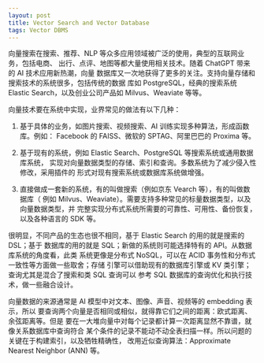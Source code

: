 ```yaml
---
layout: post
title: Vector Search and Vector Database
tags: Vector DBMS
---
```


向量搜索在搜索、推荐、NLP 等众多应用领域被广泛的使用，典型的互联网业务，包括电商、
出行、点评、地图等都大量使用相关技术。随着 ChatGPT 带来的 AI 技术应用新热潮，向量
数据库又一次地获得了更多的关注。支持向量存储和搜索技术的系统很多，包括传统的数据
库如 PostgreSQL，经典的搜索系统 Elastic Search，以及创业公司产品如 Milvus、Weaviate
等等。

向量技术要在系统中实现，业界常见的做法有以下几种：

1.  基于具体的业务，如图片搜索、视频搜索、AI 训练实现多种算法，形成函数库。例如：
    Facebook 的 FAISS、微软的 SPTAG、阿里巴巴的 Proxima 等。

2.  基于现有的系统，例如 Elastic Search、PostgreSQL 等搜索系统或通用数据库系统，
    实现对向量数据类型的存储、索引和查询。多数系统为了减少侵入性修改，采用插件的
    形式对现有搜索系统或数据库系统做增强。

3.  直接做成一套新的系统，有的叫做搜索（例如京东 Vearch 等），有的叫做数据库（
    例如 Milvus、Weaviate）。需要支持多种常见的标量数据类型，以及向量数据类型，并
    完整实现分布式系统所需要的可靠性、可用性、备份恢复，以及各种语言的 SDK 等。

很明显，不同产品的生态也很不相同，基于 Elastic Search 的用的就是搜索的 DSL；基于
数据库的用的就是 SQL；新做的系统则可能选择特有的 API。从数据库系统的角度看，此类
系统更像是分布式 NoSQL，可以在 ACID 事务性和分布式一致性等方面做一些取舍；存储
引擎可以借助现有的数据库引擎或 KV 类引擎；查询尤其是混合了搜索和类 SQL 查询可以
参考 SQL 数据库的查询优化和执行技术，做一些融合设计。

向量数据的来源通常是 AI 模型中对文本、图像、声音、视频等的 embedding 表示，所以
要查询两个向量是否相同或相似，就得靠它们之间的距离：欧式距离、余弦距离等。但是
要在一大堆向量中对每个记录都计算一次距离显然不靠谱，就像关系数据库中查询符合
某个条件的记录不能动不动全表扫描一样。所以问题的关键在于构建索引，以及牺牲精确性，
改用近似查询算法：Approximate Nearest Neighbor (ANN) 等。

